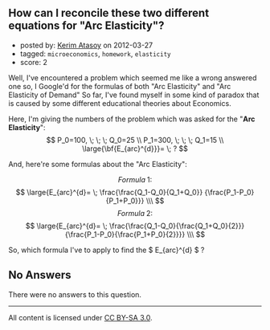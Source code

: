 ## How can I reconcile these two different equations for "Arc Elasticity"?

- posted by: [Kerim Atasoy](https://stackexchange.com/users/-1/648-kerim-atasoy) on 2012-03-27
- tagged: `microeconomics`, `homework`, `elasticity`
- score: 2

Well, I've encountered a problem which seemed me like a wrong answered one so, I Google'd for the formulas of both "Arc Elasticity" and "Arc Elasticity of Demand" So far, I've found myself in some kind of paradox that is caused by some different educational theories about Economics.

Here, I'm giving the numbers of the problem which was asked for the "**Arc Elasticity**":
$$ P_0=100, \; \; \; Q_0=25 \\ P_1=300, \; \; \; Q_1=15 \\ \large{\bf{E_{arc}^{d}}}= \; ? $$

And, here're some formulas about the "Arc Elasticity":

$$ Formula \; 1: $$ $$ \large{E_{arc}^{d}= \; \frac{\frac{Q_1-Q_0}{Q_1+Q_0}} {\frac{P_1-P_0}{P_1+P_0}}} \\\ $$ $$ Formula \; 2: $$ $$ \large{E_{arc}^{d}= \; \frac{\frac{Q_1-Q_0}{\frac{Q_1+Q_0}{2}}} {\frac{P_1-P_0}{\frac{P_1+P_0}{2}}}} \\\ $$

So, which formula I've to apply to find the $ E_{arc}^{d} $ ?

## No Answers

There were no answers to this question.


---

All content is licensed under [CC BY-SA 3.0](https://creativecommons.org/licenses/by-sa/3.0/).
